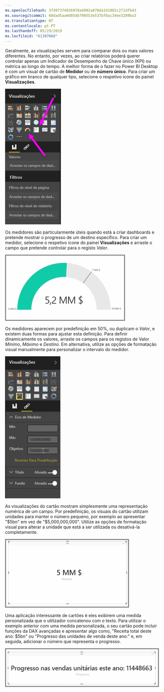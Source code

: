 ```yaml
---
ms.openlocfilehash: 3fd97374836978a4902a878da141865c271df643
ms.sourcegitcommit: 60dad5aa0d85db790553e537bf8ac34ee3289ba3
ms.translationtype: HT
ms.contentlocale: pt-PT
ms.lasthandoff: 05/29/2019
ms.locfileid: "61397668"
---
```

Geralmente, as visualizações servem para comparar dois ou mais valores diferentes. No entanto, por vezes, ao criar relatórios poderá querer controlar apenas um Indicador de Desempenho de Chave único (KPI) ou métrica ao longo do tempo. A melhor forma de o fazer no Power BI Desktop é com um visual de cartão de **Medidor** ou de  **número único**. Para criar um gráfico em branco de qualquer tipo, selecione o respetivo ícone do painel **Visualizações**.

![](media/3-9-create-gauges-cards/3-9_1.png)

Os medidores são particularmente úteis quando está a criar dashboards e pretende mostrar o progresso de um destino específico. Para criar um medidor, selecione o respetivo ícone do painel **Visualizações** e arraste o campo que pretende controlar para o registo *Valor*.

![](media/3-9-create-gauges-cards/3-9_1a.png)

Os medidores aparecem por predefinição em 50%, ou duplicam o *Valor*, e existem duas formas para ajustar esta definição. Para definir dinamicamente os valores, arraste os campos para os registos de Valor *Mínimo*, *Máximo* e *Destino*. Em alternativa, utilize as opções de formatação visual manualmente para personalizar o intervalo do medidor.

![](media/3-9-create-gauges-cards/3-9_2.png)

As visualizações do cartão mostram simplesmente uma representação numérica de um campo. Por predefinição, os visuais do cartão utilizam unidades para manter o número pequeno, por exemplo ao apresentar "$5bn" em vez de "$5,000,000,000". Utilize as opções de formatação visual para alterar a unidade que está a ser utilizada ou desativá-la completamente.

![](media/3-9-create-gauges-cards/3-9_3.png)

Uma aplicação interessante de cartões é eles exibirem uma medida personalizada que o utilizador concatenou com o texto. Para utilizar o exemplo anterior com uma medida personalizada, o seu cartão pode incluir funções da DAX avançadas e apresentar algo como, "Receita total deste ano: $5bn" ou "Progresso das unidades de venda deste ano:" e, em seguida, adicionar o número que representa o progresso.

![](media/3-9-create-gauges-cards/3-9_4.png)

